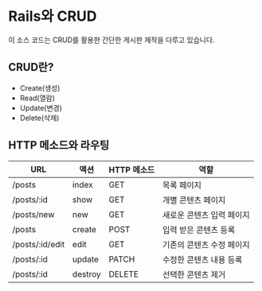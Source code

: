 # Rails와 CRUD

이 소스 코드는 CRUD를 활용한 간단한 게시판 제작을 다루고 있습니다.

## CRUD란?
- Create(생성)
- Read(열람)
- Update(변경)
- Delete(삭제)

## HTTP 메소드와 라우팅
| URL             | 액션    | HTTP 메소드 | 역할                      |
|-----------------|---------|-------------|---------------------------|
| /posts          | index   | GET         | 목록 페이지               |
| /posts/:id      | show    | GET         | 개별 콘텐츠 페이지        |
| /posts/new      | new     | GET         | 새로운 콘텐츠 입력 페이지 |
| /posts          | create  | POST        | 입력 받은 콘텐츠 등록     |
| /posts/:id/edit | edit    | GET         | 기존의 콘텐츠 수정 페이지 |
| /posts/:id      | update  | PATCH       | 수정한 콘텐츠 내용 등록   |
| /posts/:id      | destroy | DELETE      | 선택한 콘텐츠 제거        |

